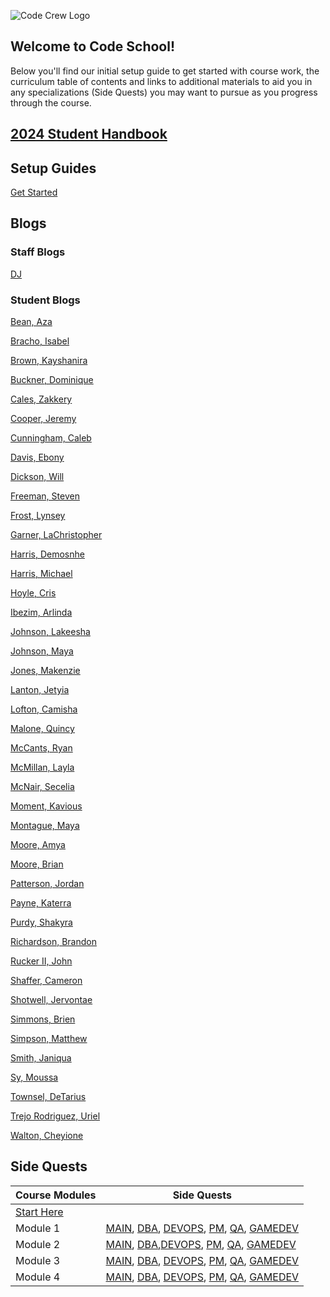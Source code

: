 ![Code Crew Logo](/Imgs/codecrewlogo.png  "image_tooltip")

## Welcome to Code School!

Below you'll find our initial setup guide to get started with course work, the curriculum table of contents and links to additional materials to aid you in any specializations (Side Quests) you may want to pursue as you progress through the course.

## [2024 Student Handbook](https://codeschoolcourses.slack.com/files/U03TR9E8144/F06FLD3TMLL/code_school_handbook_january2024.docx.pdf)

## Setup Guides
[Get Started](https://app.schoology.com/course/7112730999/materials?f=787763846)

## Blogs

### Staff Blogs

[DJ](/Blog/Staff/DJ)

### Student Blogs
 
 [Bean, Aza](/Blog/2024/)
 
 [Bracho, Isabel](/Blog/2024/)
 
 [Brown, Kayshanira](/Blog/2024/)
 
 [Buckner, Dominique](/Blog/2024/)
 
 [Cales, Zakkery](/Blog/2024/)
 
 [Cooper, Jeremy](/Blog/2024/)
 
 [Cunningham, Caleb](/Blog/2024/)
 
 [Davis, Ebony](/Blog/2024/)
 
 [Dickson, Will](/Blog/2024/)
 
 [Freeman, Steven](/Blog/2024/)
 
 [Frost, Lynsey](/Blog/2024/)
 
 [Garner, LaChristopher](/Blog/2024/)
 
 [Harris, Demosnhe](/Blog/2024/)
 
 [Harris, Michael](/Blog/2024/)
 
 [Hoyle, Cris](/Blog/2024/)
 
 [Ibezim, Arlinda](/Blog/2024/)
 
 [Johnson, Lakeesha](/Blog/2024/)
 
 [Johnson, Maya](/Blog/2024/Mayaangelouj)
 
 [Jones, Makenzie](/Blog/2024/)
 
 [Lanton, Jetyia](/Blog/2024/)
 
 [Lofton, Camisha](/Blog/2024/)
 
 [Malone, Quincy](/Blog/2024/)
 
 [McCants, Ryan](/Blog/2024/)
 
 [McMillan, Layla](/Blog/2024/)
 
 [McNair, Secelia](/Blog/2024/)
 
 [Moment, Kavious](/Blog/2024/)
 
 [Montague, Maya](/Blog/2024/)
 
 [Moore, Amya](/Blog/2024/)
 
 [Moore, Brian](/Blog/2024/)
 
 [Patterson, Jordan](/Blog/2024/)
 
 [Payne, Katerra](/Blog/2024/Katerra_Payne)
 
 [Purdy, Shakyra](/Blog/2024/)
 
 [Richardson, Brandon](/Blog/2024/)
 
 [Rucker II, John](/Blog/2024/)
 
 [Shaffer, Cameron](/Blog/2024/)
 
 [Shotwell, Jervontae](/Blog/2024/)
 
 [Simmons, Brien](/Blog/2024/BrienSimmons)
 
 [Simpson, Matthew](/Blog/2024/PublicKip)
 
 [Smith, Janiqua](/Blog/2024/)
 
 [Sy, Moussa](/Blog/2024/)
 
 [Townsel, DeTarius](/Blog/2024/)
 
 [Trejo Rodriguez, Uriel](/Blog/2024/)
 
 [Walton, Cheyione](/Blog/2024/)

## Side Quests

| Course Modules        | Side Quests |
|--------------|-----------|
| [Start Here](/Side_Quests/) |
| Module 1 | [MAIN](/Side_Quests/Module_1/MAIN), [DBA](/Side_Quests/Module_1/DBA), [DEVOPS](/Side_Quests/Module_1/DEVOPS), [PM](/Side_Quests/Module_1/PM), [QA](/Side_Quests/Module_1/QA), [GAMEDEV](/Side_Quests/Module_1/GAMEDEV) |
| Module 2 | [MAIN](/Side_Quests/Module_2/MAIN), [DBA](/Side_Quests/Module_2/DBA),[DEVOPS](/Side_Quests/Module_2/DEVOPS), [PM](/Side_Quests/Module_2/PM), [QA](/Side_Quests/Module_2/QA), [GAMEDEV](/Side_Quests/Module_2/GAMEDEV) |
| Module 3 | [MAIN](/Side_Quests/Module_3/MAIN), [DBA](/Side_Quests/Module_3/DBA), [DEVOPS](/Side_Quests/Module_3/DEVOPS), [PM](/Side_Quests/Module_3/PM), [QA](/Side_Quests/Module_3/QA), [GAMEDEV](/Side_Quests/Module_3/GAMEDEV) |
| Module 4 | [MAIN](/Side_Quests/Module_4/MAIN), [DBA](/Side_Quests/Module_4/DBA), [DEVOPS](/Side_Quests/Module_4/DEVOPS), [PM](/Side_Quests/Module_4/PM), [QA](/Side_Quests/Module_4/QA), [GAMEDEV](/Side_Quests/Module_4/GAMEDEV) |